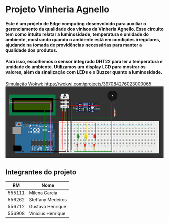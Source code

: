 # Projeto Vinheria Agnello
#### Este é um projeto de Edge computing desenvolvido para auxiliar o gerenciamento da qualidade dos vinhos da Vinheria Agnello. Esse circuito tem como intuito relatar a luminosidade, temperatura e umidade do ambiente, mostrando quando o ambiente está em condições irregulares, ajudando na tomada de providências necessárias para manter a qualidade dos produtos.
#### Para isso, escolhemos o sensor integrado DHT22 para ler a temperatura e umidade do ambiente. Utilizamos um display LCD para mostrar os valores, além da sinalização com LEDs e o Buzzer quanto a luminosidade.

Simulação Wokwi: https://wokwi.com/projects/397084276023000065
![Circuito](circuito-img.png)

## Integrantes do projeto
RM   | Nome
------- | ------
555111 | Milena Garcia
556262 | Steffany Medeiros
556712 | Gustavo Henrique
556908 | Vinicius Henrique
